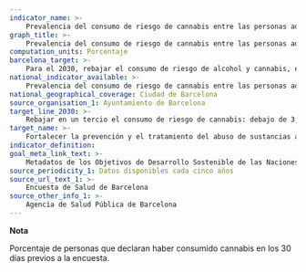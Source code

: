 ```yaml
---
indicator_name: >-
    Prevalencia del consumo de riesgo de cannabis entre las personas adultas
graph_title: >-
    Prevalencia del consumo de riesgo de cannabis entre las personas adultas
computation_units: Porcentaje
barcelona_target: >-
    Para el 2030, rebajar el consumo de riesgo de alcohol y cannabis, especialmente entre las personas jóvenes 
national_indicator_available: >-
    Prevalencia del consumo de riesgo de cannabis entre las personas adultas
national_geographical_coverage: Ciudad de Barcelona
source_organisation_1: Ayuntamiento de Barcelona
target_line_2030: >-
    Rebajar en un tercio el consumo de riesgo de cannabis: debajo de 3,8%
target_name: >-
    Fortalecer la prevención y el tratamiento del abuso de sustancias adictivas, incluidos el uso indebido de estupefacientes y el consumo nocivo de alcohol
indicator_definition:
goal_meta_link_text: >-
    Metadatos de los Objetivos de Desarrollo Sostenible de las Naciones Unidas (pdf 894kB)
source_periodicity_1: Datos disponibles cada cinco años
source_url_text_1: >-
    Encuesta de Salud de Barcelona 
source_other_info_1: >-
    Agencia de Salud Pública de Barcelona
---
```

**Nota**

Porcentaje de personas que declaran haber consumido cannabis en los 30 días previos a la encuesta.

